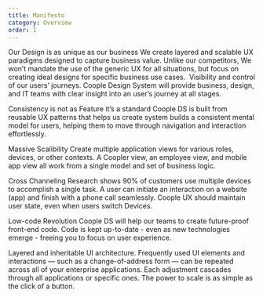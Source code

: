 ```yaml
---
title: Manifesto
category: Overview
order: 1
---
```


Our Design is as unique as our business
We create layered and scalable UX paradigms designed to capture business value. 
Unlike our competitors, We won’t mandate the use of the generic UX for all situations, but focus on creating ideal designs for specific business use cases. 
Visibility and control of our users’ journeys.
Coople Design System will provide business, design, and IT teams with clear insight into an userʼs journey at all stages.

Consistency is not as Feature it’s a standard 
Coople DS is built from reusable UX patterns that helps us create system builds a consistent mental model for users, helping them to move through navigation and interaction effortlessly.

Massive Scalibility
Create multiple application views for various roles, devices, or other contexts. A Coopler view, an employee view, and mobile app view all work from a single model and set of business logic.

Cross Channeling 
Research shows 90% of customers use multiple devices to accomplish a single task. A user can initiate an interaction on a website (app) and finish with a phone call seamlessly. Coople UX should maintain user state, even when users switch Devices.

Low-code Revolution
Coople DS will help our teams to create future-proof front-end code. Code is kept up-to-date - even as new technologies emerge - freeing you to focus on user experience.

Layered and inheritable UI architecture.
Frequently used UI elements and interactions — such as a change-of-address form — can be repeated across all of your enterprise applications. Each adjustment cascades through all applications or specific ones. The power to scale is as simple as the click of a button.
